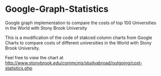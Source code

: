 # Google-Graph-Statistics
Google graph implementation to compare the costs of top 100 Universities in the World with Stony Brook University

This is a modification of the code of stakced column charts from Google Charts to compare costs of different universities in the World with Stony Brook University. 

Feel free to view the chart at http://www.stonybrook.edu/commcms/studyabroad/outgoing/cost-statistics.php

